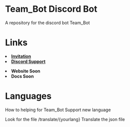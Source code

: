 # Team_Bot Discord Bot</b>

A repository for the discord bot Team_Bot

# <b>Links</b>

[<li><b>Invitation</b></li>](https://discord.com/oauth2/authorize?client_id=747171072364773466&scope=bot&permissions=272657471)
[<li><b>Discord Support</b></li>](https://discord.gg/kAf9mR6)
<li><b>Website Soon</b></li>
<li><b>Docs Soon</b></li>

# Languages

How to helping for Team_Bot Support new language

Look for the file /translate/{yourlang}
Translate the json file

